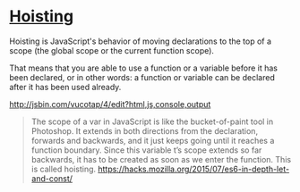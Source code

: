 # [Hoisting](https://developer.mozilla.org/en-US/docs/Glossary/Hoisting)
Hoisting is JavaScript's behavior of moving declarations to the top of a scope (the global scope or the current function scope).

That means that you are able to use a function or a variable before it has been declared, or in other words: a function or variable can be declared after it has been used already.

http://jsbin.com/vucotap/4/edit?html,js,console,output


> The scope of a var in JavaScript is like the bucket-of-paint tool in Photoshop. It extends in both directions from the declaration, forwards and backwards, and it just keeps going until it reaches a function boundary. Since this variable t’s scope extends so far backwards, it has to be created as soon as we enter the function. This is called hoisting.
https://hacks.mozilla.org/2015/07/es6-in-depth-let-and-const/